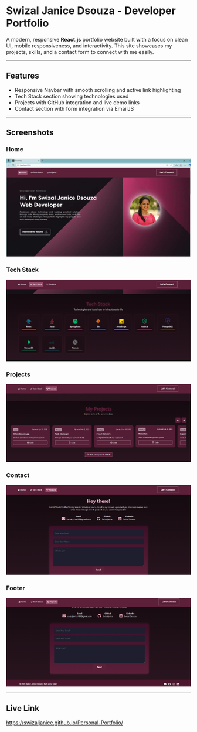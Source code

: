 # Swizal Janice Dsouza - Developer Portfolio

A modern, responsive **React.js** portfolio website built with a focus on clean UI, mobile responsiveness, and interactivity. This site showcases my projects, skills, and a contact form to connect with me easily.

---

## Features

- Responsive Navbar with smooth scrolling and active link highlighting
- Tech Stack section showing technologies used
- Projects with GitHub integration and live demo links
- Contact section with form integration via EmailJS

---

## Screenshots

### Home
![Home Page](./src/assets/img/Home.png)

### Tech Stack
![Tech Stack Page](./src/assets/img/Techstack.png)

### Projects
![Project Page](./src/assets/img/Projects.png)

### Contact
![Contact Page](./src/assets/img/Contact.png)

### Footer
![Footer Page](./src/assets/img/Footer.png)

---

## Live Link
https://swizaljanice.github.io/Personal-Portfolio/